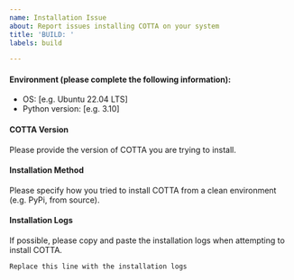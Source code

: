 ```yaml
---
name: Installation Issue
about: Report issues installing COTTA on your system
title: 'BUILD: '
labels: build

---
```


#### Environment (please complete the following information):
 - OS: [e.g. Ubuntu 22.04 LTS]
 - Python version: [e.g. 3.10]

#### COTTA Version
Please provide the version of COTTA you are trying to install.

#### Installation Method
Please specify how you tried to install COTTA from a clean environment (e.g. PyPi, from source).

#### Installation Logs
If possible, please copy and paste the installation logs when attempting to install COTTA.
```
Replace this line with the installation logs
```
